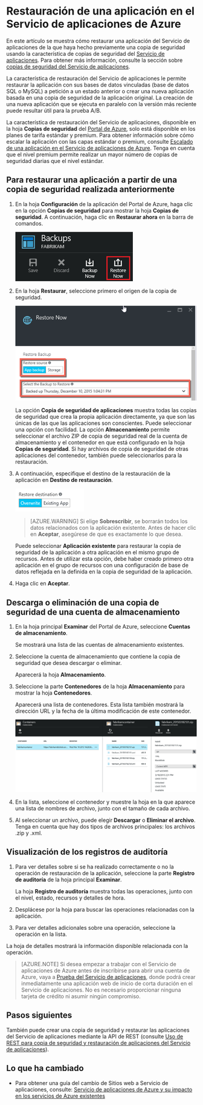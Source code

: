 <properties 
	pageTitle="Restauración de una aplicación en el Servicio de aplicaciones de Azure" 
	description="Obtenga información sobre cómo restaurar la aplicación desde una copia de seguridad." 
	services="app-service" 
	documentationCenter="" 
	authors="cephalin" 
	manager="wpickett" 
	editor="jimbe"/>

<tags 
	ms.service="app-service" 
	ms.workload="na" 
	ms.tgt_pltfrm="na" 
	ms.devlang="na" 
	ms.topic="article" 
	ms.date="01/26/2016" 
	ms.author="cephalin"/>

# Restauración de una aplicación en el Servicio de aplicaciones de Azure

En este artículo se muestra cómo restaurar una aplicación del Servicio de aplicaciones de la que haya hecho previamente una copia de seguridad usando la característica de copias de seguridad del [Servicio de aplicaciones](app-service-value-prop-what-is). Para obtener más información, consulte la sección sobre [copias de seguridad del Servicio de aplicaciones](web-sites-backup.md).

La característica de restauración del Servicio de aplicaciones le permite restaurar la aplicación con sus bases de datos vinculadas (base de datos SQL o MySQL) a petición a un estado anterior o crear una nueva aplicación basada en una copia de seguridad de la aplicación original. La creación de una nueva aplicación que se ejecuta en paralelo con la versión más reciente puede resultar útil para la prueba A/B.

La característica de restauración del Servicio de aplicaciones, disponible en la hoja **Copias de seguridad** del [Portal de Azure](https://portal.azure.com), solo está disponible en los planes de tarifa estándar y premium. Para obtener información sobre cómo escalar la aplicación con las capas estándar o premium, consulte [Escalado de una aplicación en el Servicio de aplicaciones de Azure](web-sites-scale.md). Tenga en cuenta que el nivel premium permite realizar un mayor número de copias de seguridad diarias que el nivel estándar.

<a name="PreviousBackup"></a>
## Para restaurar una aplicación a partir de una copia de seguridad realizada anteriormente

1. En la hoja **Configuración** de la aplicación del Portal de Azure, haga clic en la opción **Copias de seguridad** para mostrar la hoja **Copias de seguridad**. A continuación, haga clic en **Restaurar ahora** en la barra de comandos. 
	
	![Elegir Restaurar ahora][ChooseRestoreNow]

3. En la hoja **Restaurar**, seleccione primero el origen de la copia de seguridad.

	![](./media/web-sites-restore/021ChooseSource.png)
	
	La opción **Copia de seguridad de aplicaciones** muestra todas las copias de seguridad que crea la propia aplicación directamente, ya que son las únicas de las que las aplicaciones son conscientes. Puede seleccionar una opción con facilidad. La opción **Almacenamiento** permite seleccionar el archivo ZIP de copia de seguridad real de la cuenta de almacenamiento y el contenedor en que está configurado en la hoja **Copias de seguridad**. Si hay archivos de copia de seguridad de otras aplicaciones del contenedor, también puede seleccionarlos para la restauración.

4. A continuación, especifique el destino de la restauración de la aplicación en **Destino de restauración**.

	![](./media/web-sites-restore/022ChooseDestination.png)
	
	>[AZURE.WARNING] Si elige **Sobrescribir**, se borrarán todos los datos relacionados con la aplicación existente. Antes de hacer clic en **Aceptar**, asegúrese de que es exactamente lo que desea.
	
	Puede seleccionar **Aplicación existente** para restaurar la copia de seguridad de la aplicación a otra aplicación en el mismo grupo de recursos. Antes de utilizar esta opción, debe haber creado primero otra aplicación en el grupo de recursos con una configuración de base de datos reflejada en la definida en la copia de seguridad de la aplicación.
	
5. Haga clic en **Aceptar**.

<a name="StorageAccount"></a>
## Descarga o eliminación de una copia de seguridad de una cuenta de almacenamiento
	
1. En la hoja principal **Examinar** del Portal de Azure, seleccione **Cuentas de almacenamiento**.
	
	Se mostrará una lista de las cuentas de almacenamiento existentes.
	
2. Seleccione la cuenta de almacenamiento que contiene la copia de seguridad que desea descargar o eliminar.
	
	Aparecerá la hoja **Almacenamiento**.

3. Seleccione la parte **Contenedores** de la hoja **Almacenamiento** para mostrar la hoja **Contenedores**.
	
	Aparecerá una lista de contenedores. Esta lista también mostrará la dirección URL y la fecha de la última modificación de este contenedor.
	
	![Ver contenedores][ViewContainers]

4. En la lista, seleccione el contenedor y muestre la hoja en la que aparece una lista de nombres de archivo, junto con el tamaño de cada archivo.
	
5. Al seleccionar un archivo, puede elegir **Descargar** o **Eliminar el archivo**. Tenga en cuenta que hay dos tipos de archivos principales: los archivos .zip y .xml.

<a name="OperationLogs"></a>
## Visualización de los registros de auditoría
	
1. Para ver detalles sobre si se ha realizado correctamente o no la operación de restauración de la aplicación, seleccione la parte **Registro de auditoría** de la hoja principal **Examinar**. 
	
	La hoja **Registro de auditoría** muestra todas las operaciones, junto con el nivel, estado, recursos y detalles de hora.
	
2. Desplácese por la hoja para buscar las operaciones relacionadas con la aplicación.
3. Para ver detalles adicionales sobre una operación, seleccione la operación en la lista.
	
La hoja de detalles mostrará la información disponible relacionada con la operación.
	
>[AZURE.NOTE] Si desea empezar a trabajar con el Servicio de aplicaciones de Azure antes de inscribirse para abrir una cuenta de Azure, vaya a [Prueba del Servicio de aplicaciones](http://go.microsoft.com/fwlink/?LinkId=523751), donde podrá crear inmediatamente una aplicación web de inicio de corta duración en el Servicio de aplicaciones. No es necesario proporcionar ninguna tarjeta de crédito ni asumir ningún compromiso.

## Pasos siguientes

También puede crear una copia de seguridad y restaurar las aplicaciones del Servicio de aplicaciones mediante la API de REST (consulte [Uso de REST para copia de seguridad y restauración de aplicaciones del Servicio de aplicaciones](websites-csm-backup.md)).

## Lo que ha cambiado
* Para obtener una guía del cambio de Sitios web a Servicio de aplicaciones, consulte: [Servicio de aplicaciones de Azure y su impacto en los servicios de Azure existentes](http://go.microsoft.com/fwlink/?LinkId=529714)

<!-- IMAGES -->
[ChooseRestoreNow]: ./media/web-sites-restore/02ChooseRestoreNow.png
[ViewContainers]: ./media/web-sites-restore/03ViewContainers.png
[StorageAccountFile]: ./media/web-sites-restore/02StorageAccountFile.png
[BrowseCloudStorage]: ./media/web-sites-restore/03BrowseCloudStorage.png
[StorageAccountFileSelected]: ./media/web-sites-restore/04StorageAccountFileSelected.png
[ChooseRestoreSettings]: ./media/web-sites-restore/05ChooseRestoreSettings.png
[ChooseDBServer]: ./media/web-sites-restore/06ChooseDBServer.png
[RestoreToNewSQLDB]: ./media/web-sites-restore/07RestoreToNewSQLDB.png
[NewSQLDBConfig]: ./media/web-sites-restore/08NewSQLDBConfig.png
[RestoredContosoWebSite]: ./media/web-sites-restore/09RestoredContosoWebSite.png
[DashboardOperationLogsLink]: ./media/web-sites-restore/10DashboardOperationLogsLink.png
[ManagementServicesOperationLogsList]: ./media/web-sites-restore/11ManagementServicesOperationLogsList.png
[DetailsButton]: ./media/web-sites-restore/12DetailsButton.png
[OperationDetails]: ./media/web-sites-restore/13OperationDetails.png
 

<!---HONumber=AcomDC_0128_2016-->